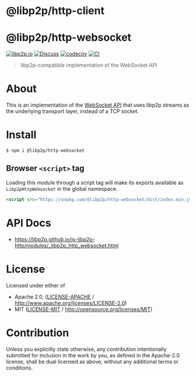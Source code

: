 # @libp2p/http-client

# @libp2p/http-websocket

[![libp2p.io](https://img.shields.io/badge/project-libp2p-yellow.svg?style=flat-square)](http://libp2p.io/)
[![Discuss](https://img.shields.io/discourse/https/discuss.libp2p.io/posts.svg?style=flat-square)](https://discuss.libp2p.io)
[![codecov](https://img.shields.io/codecov/c/github/libp2p/js-libp2p-http.svg?style=flat-square)](https://codecov.io/gh/libp2p/js-libp2p-http)
[![CI](https://img.shields.io/github/actions/workflow/status/libp2p/js-libp2p-http/js-test-and-release.yml?branch=main\&style=flat-square)](https://github.com/libp2p/js-libp2p-http/actions/workflows/js-test-and-release.yml?query=branch%3Amain)

> libp2p-compatible implementation of the WebSocket API

# About

<!--

!IMPORTANT!

Everything in this README between "# About" and "# Install" is automatically
generated and will be overwritten the next time the doc generator is run.

To make changes to this section, please update the @packageDocumentation section
of src/index.js or src/index.ts

To experiment with formatting, please run "npm run docs" from the root of this
repo and examine the changes made.

-->

This is an implementation of the [WebSocket API](https://developer.mozilla.org/en-US/docs/Web/API/WebSocket)
that uses libp2p streams as the underlying transport layer, instead of a TCP
socket.

# Install

```console
$ npm i @libp2p/http-websocket
```

## Browser `<script>` tag

Loading this module through a script tag will make its exports available as `Libp2pHttpWebsocket` in the global namespace.

```html
<script src="https://unpkg.com/@libp2p/http-websocket/dist/index.min.js"></script>
```

# API Docs

- <https://libp2p.github.io/js-libp2p-http/modules/_libp2p_http_websocket.html>

# License

Licensed under either of

- Apache 2.0, ([LICENSE-APACHE](https://github.com/libp2p/js-libp2p-http/blob/main/packages/http-websocket/LICENSE-APACHE) / <http://www.apache.org/licenses/LICENSE-2.0>)
- MIT ([LICENSE-MIT](https://github.com/libp2p/js-libp2p-http/blob/main/packages/http-websocket/LICENSE-MIT) / <http://opensource.org/licenses/MIT>)

# Contribution

Unless you explicitly state otherwise, any contribution intentionally submitted for inclusion in the work by you, as defined in the Apache-2.0 license, shall be dual licensed as above, without any additional terms or conditions.
